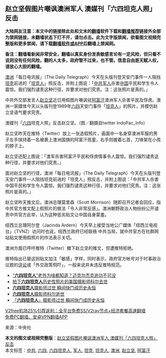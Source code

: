  <h2>赵立坚假图片嘲讽澳洲军人 澳媒刊「六四坦克人照」反击</h2> <p class="notice"><b>大陆网友注意：本文中的链接除此处和文末的<a href="https://github.com/bannedbook/fanqiang" >翻墙</a>软件下载和<a href="https://github.com/killgcd/justmysocks/blob/master/README.md">翻墙推荐</a>链接外全部为禁网链接，未翻墙状态下打不开，请勿点击。此为文字版禁闻，欲看图文视频完整版和更多禁闻，请下载<a href="https://github.com/bannedbook/fanqiang">翻墙软件或APP</a>后翻墙上禁闻网。</p><p>备注：翻墙看新闻非常安全，翻墙以真实身份发表敏感言论有一定风险，但只看不说则没有任何风险，翻的人太多，政府管不过来，也不管。信息自由是天赋人权，请放心大胆的翻墙。</b></p>  <div class="entry"> <p id="summary"><a href="https://www.bannedbook.org/bnews/tag/%e6%be%b3%e6%b4%b2/" class="st_tag internal_tag" rel="tag" title="标签 澳洲 下的日志">澳洲</a>「每日电讯报」（The Daily Telegraph）今天在头版刊登天安门事件一人阻挡<a href="https://www.bannedbook.org/bnews/tag/%e5%9d%a6%e5%85%8b/" class="st_tag internal_tag" rel="tag" title="标签 坦克 下的日志">坦克</a>前进的「<span class='wp_keywordlink'><a href="https://www.bannedbook.org/forum2/topic1554.html" title="六四系列连环画--坦克人" target="_blank">坦克人</a></span>」照反击，并附上图说：「<a href="https://www.bannedbook.org/bnews/tag/%e4%b8%ad%e5%85%b1/" class="st_tag internal_tag" rel="tag" title="标签 中共 下的日志">中共</a><a href="https://www.bannedbook.org/bnews/tag/%e5%86%9b%e4%ba%ba/" class="st_tag internal_tag" rel="tag" title="标签 军人 下的日志">军人</a>杀害<span class='wp_keywordlink_affiliate'><a href="https://www.bannedbook.org/" title="中国" target="_blank">中国</a></span>平民和学生令人震惊。我们强烈谴责这种行径，并要求对他们究责。注：这张照片是真的。」</p> <p>中共外交部发言人<a href="https://www.bannedbook.org/bnews/tag/%E8%B5%B5%E7%AB%8B%E5%9D%9A/" class="st_tag internal_tag" rel="tag" title="标签 赵立坚 下的日志">赵立坚</a>近日用假图片嘲讽驻<a href="https://www.bannedbook.org/bnews/tag/%e9%98%bf%e5%af%8c%e6%b1%97/" class="st_tag internal_tag" rel="tag" title="标签 阿富汗 下的日志">阿富汗</a>澳洲军人杀害平民及俘虏。澳洲一家媒体今天以头版刊登1989年<span class='wp_keywordlink'><a href="https://www.bannedbook.org/forum2/topic2509.html" title="《中国六四真相》" target="_blank">六四</a></span>天安门事件「<a href="https://www.bannedbook.org/bnews/tag/%e5%9d%a6%e5%85%8b%e4%ba%ba/" class="st_tag internal_tag" rel="tag" title="标签 坦克人 下的日志">坦克人</a>」的照片，并模仿赵立坚语气要求究责。</p> <p>澳媒刊「<a href="https://www.bannedbook.org/bnews/tag/%e5%85%ad%e5%9b%9b/" class="st_tag internal_tag" rel="tag" title="标签 六四 下的日志">六四</a>坦克人照」反击赵立坚。（图／翻摄自twitter IndoPac_Info）</p>  <p>赵立坚昨天在推特（Twitter）放上一张造假照片，画面中一名身穿澳洲军服的男子左手挟持着一名被裹上澳洲国旗的阿富汗孩童，右手则握着匕首，刀锋架在小孩的脖子上。</p> <p>赵立坚还配上图说：「澳军杀害阿富汗平民和俘虏情事令人震惊。我们强烈谴责这种行径，并要求对他们究责。」</p> <p>面对赵立坚的行径，澳洲「每日电讯报」（The Daily Telegraph）今天在头版刊登天安门事件一人阻挡坦克前进的「坦克人」照反击，并附上图说：「中共军人杀害中国平民和学生令人震惊。我们强烈谴责这种行径，并要求对他们究责。注：这张照片是真的。」</p>  <p>赵立坚昨天推文后，澳洲总理莫里森（Scott Morrison）随即召开记者会回应，指中共官方推文配上假照片的做法「令人非常反感」。澳洲朝野政治人物纷纷公开谴责中共官方此举，认为这种低劣贴文让中国自身蒙羞。</p> <p>纽西兰总理阿尔登（Jacinda Ardern）今天早上接受当地公广媒体「纽西兰电视台」（TVNZ）访问时也说，纽西兰政府已经联络 中共当局，就中共官方在社群网站贴文使用假照片的作法表示关切。</p> <p>澳洲方面已呼吁推特（Twitter）撤下赵立坚的推文，但遭推特拒绝。</p>  <p>推特指出已替这则贴文加注「敏感」字样，同时表示，政府官方帐号对于时事政治议题的<span class='wp_keywordlink_affiliate'><a href="https://www.bannedbook.org/bnews/comments/" title="新闻评论" target="_blank">评论</a></span>或「外交政策恫吓」，一般来说并未违反推特规范。</p> <ul class='op-related-articles' title='相关阅读'> <li><a href='https://www.bannedbook.org/bnews/comments/20200701/1353968.html' target='_blank'>“<b>六四坦克人</b>”老外为啥都知道？迈克尔杰克逊功不可没</a></li> <li><a href='https://www.bannedbook.org/bnews/headline/20190914/1191116.html' target='_blank'>拍下<b>六四坦克人</b>历史性照片的美国摄影师科尔去世</a></li> <li><a href='https://www.bannedbook.org/bnews/baitai/20190914/1190737.html' target='_blank'><b>六四坦克人</b>摄影师过世 瞬间快门成历史永恒</a></li> <li><a href='https://www.bannedbook.org/bnews/baitai/20190913/1190590.html' target='_blank'><b>六四坦克人</b>摄影师科尔逝世</a></li> <li><a href='https://www.bannedbook.org/bnews/cnnews/20190913/1190500.html' target='_blank'>「<b>六四坦克人</b>」摄影师过世 瞬间快门成历史永恒</a></li> </ul> <p class="texttj"> <a href="https://github.com/bannedbook/fanqiang/wiki/V2ray%E6%9C%BA%E5%9C%BA" target="_blank">V2free机场25%引荐返利：全平台免费SS/V2ray节点+经济套餐高速翻墙</a><br/> <a href="https://github.com/bannedbook/fanqiang/wiki/%E7%A6%81%E9%97%BB%E7%BD%91%E5%AE%89%E5%8D%93%E7%BF%BB%E5%A2%99%E6%96%B0%E9%97%BBAPP" target="_blank">免费PC翻墙、安卓VPN翻墙APP</a></p><p> 来源：中央社 </p><a name='sharetosocial'></a>       <div><b>本文的图文或视频完整版</b>：<a href='https://www.bannedbook.org/bnews/topimagenews/20201202/1440414.html'>赵立坚假图片嘲讽澳洲军人 澳媒刊「六四坦克人照」反击</a></div>  </div><!--END ENTRY--> <div class="postfooter"> <div>本文标签：<a href="https://www.bannedbook.org/bnews/tag/%e4%b8%ad%e5%85%b1/" rel="tag">中共</a>, <a href="https://www.bannedbook.org/bnews/tag/%e5%85%ad%e5%9b%9b/" rel="tag">六四</a>, <a href="https://www.bannedbook.org/bnews/tag/%E5%85%AD%E5%9B%9B%E5%9D%A6%E5%85%8B%E4%BA%BA/" rel="tag">六四坦克人</a>, <a href="https://www.bannedbook.org/bnews/tag/%e5%86%9b%e4%ba%ba/" rel="tag">军人</a>, <a href="https://www.bannedbook.org/bnews/tag/%e5%9d%a6%e5%85%8b/" rel="tag">坦克</a>, <a href="https://www.bannedbook.org/bnews/tag/%e5%9d%a6%e5%85%8b%e4%ba%ba/" rel="tag">坦克人</a>, <a href="https://www.bannedbook.org/bnews/tag/%e6%be%b3%e6%b4%b2/" rel="tag">澳洲</a>, <a href="https://www.bannedbook.org/bnews/tag/%E8%B5%B5%E7%AB%8B%E5%9D%9A/" rel="tag">赵立坚</a>, <a href="https://www.bannedbook.org/bnews/tag/%e9%98%bf%e5%af%8c%e6%b1%97/" rel="tag">阿富汗</a></div>  </div><!--END POSTFOOTER--> 